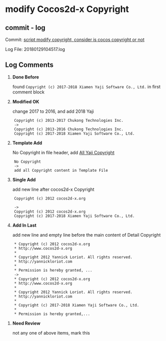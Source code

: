 # modify Cocos2d-x Copyright

## commit - log

  Commit: [script modify copyright, consider is cocos copyright or not](https://github.com/cocos2d/cocos2d-x/pull/18659/commits/aafd35f221a6c9b73b270ab502fe1a870d33770c)

  Log File: 20180129104517.log

## Log Comments
1. __Done Before__
    
    found `Copyright (c) 2017-2018 Xiamen Yaji Software Co., Ltd.` in first comment block

1. __Modified OK__

    change 2017 to 2016, and add 2018 Yaji

```text
    Copyright (c) 2013-2017 Chukong Technologies Inc.
    ->
    Copyright (c) 2013-2016 Chukong Technologies Inc.
    Copyright (c) 2017-2018 Xiamen Yaji Software Co., Ltd.
```
2. __Template Add__
    
    No Copyright in file header, add [All Yaji Copyright](https://github.com/drelaptop/modifyCopyright/blob/master/cr_template.txt)

```text
    No Copyright
    ->
    add all Copyright content in Template File
```
3. __Single Add__

    add new line after cocos2d-x Copyright

```text
    Copyright (c) 2012 cocos2d-x.org
        
    ->
    Copyright (c) 2012 cocos2d-x.org
    Copyright (c) 2017-2018 Xiamen Yaji Software Co., Ltd.
```
4. __Add In Last__

    add new line and empty line before the main content of Detail Copyright

```text
    * Copyright (c) 2012 cocos2d-x.org
    * http://www.cocos2d-x.org
    *
    * Copyright 2012 Yannick Loriot. All rights reserved.
    * http://yannickloriot.com
    * 
    * Permission is hereby granted, ...
    ->
    * Copyright (c) 2012 cocos2d-x.org
    * http://www.cocos2d-x.org
    *
    * Copyright 2012 Yannick Loriot. All rights reserved.
    * http://yannickloriot.com
    * 
    * Copyright (c) 2017-2018 Xiamen Yaji Software Co., Ltd.
    * 
    * Permission is hereby granted,...
```

1. __Need Review__

    not any one of above items, mark this